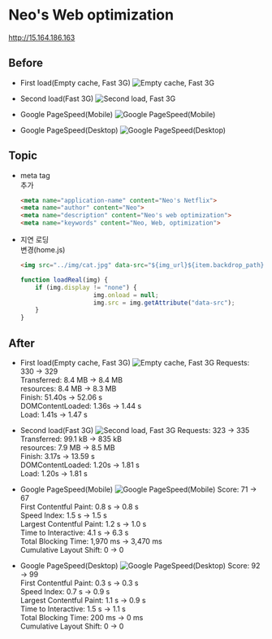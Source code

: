 # Neo's Web optimization

http://15.164.186.163

## Before

- First load(Empty cache, Fast 3G)
![Empty cache, Fast 3G](.README_images/Before_EmptyCache_Fast3G.PNG)


- Second load(Fast 3G)
![Second load, Fast 3G](.README_images/Before_Secondload_Fast3G.PNG)


- Google PageSpeed(Mobile)
![Google PageSpeed(Mobile)](.README_images/Before_PageSpeed_Mobile.PNG)


- Google PageSpeed(Desktop)
![Google PageSpeed(Desktop)](.README_images/Before_PageSpeed_Desktop.PNG)


## Topic

- meta tag  
    추가
    ```html
    <meta name="application-name" content="Neo's Netflix">
    <meta name="author" content="Neo">
    <meta name="description" content="Neo's web optimization">
    <meta name="keywords" content="Neo, Web, optimization">
    ```
- 지연 로딩  
    변경(home.js)
    ```html
    <img src="../img/cat.jpg" data-src="${img_url}${item.backdrop_path}" alt="" onload="loadReal(this)">
    ```
    ```javascript
    function loadReal(img) {
        if (img.display != "none") {
                        img.onload = null;
                        img.src = img.getAttribute("data-src");
        }
    }
    ```

## After

- First load(Empty cache, Fast 3G)
![Empty cache, Fast 3G](.README_images/After_EmptyCache_Fast3G.JPG)
Requests: 330 -> 329  
Transferred: 8.4 MB -> 8.4 MB  
resources: 8.4 MB ->  8.3 MB   
Finish: 51.40s -> 52.06 s    
DOMContentLoaded: 1.36s -> 1.44 s    
Load: 1.41s -> 1.47 s   
  
  

- Second load(Fast 3G)
![Second load, Fast 3G](.README_images/After_Secondload_Fast3G.JPG)
Requests: 323 -> 335   
Transferred: 99.1 kB -> 835 kB  
resources: 7.9 MB ->  8.5 MB  
Finish: 3.17s -> 13.59 s   
DOMContentLoaded: 1.20s -> 1.81 s   
Load: 1.20s -> 1.81 s  


- Google PageSpeed(Mobile)
![Google PageSpeed(Mobile)](.README_images/After_PageSpeed_Mobile.JPG)
Score: 71 -> 67    
First Contentful Paint: 0.8 s -> 0.8 s    
Speed Index: 1.5 s -> 1.5 s   
Largest Contentful Paint: 1.2 s -> 1.0 s  
Time to Interactive: 4.1 s -> 6.3 s     
Total Blocking Time: 1,970 ms -> 3,470 ms    
Cumulative Layout Shift: 0 -> 0   

- Google PageSpeed(Desktop)
![Google PageSpeed(Desktop)](.README_images/After_PageSpeed_Desktop.JPG)
Score: 92 -> 99    
First Contentful Paint: 0.3 s -> 0.3 s    
Speed Index: 0.7 s -> 0.9 s   
Largest Contentful Paint: 1.1 s -> 0.9 s  
Time to Interactive: 1.5 s -> 1.1 s     
Total Blocking Time: 200 ms -> 0 ms    
Cumulative Layout Shift: 0 -> 0   